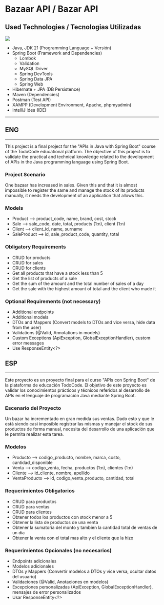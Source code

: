 # Bazaar API / Bazar API

## Used Technologies / Tecnologias Utilizadas

<p class="technologies">
  <a href="https://skillicons.dev">
    <img src="https://skillicons.dev/icons?i=java,spring,hibernate,maven,postman,idea" />
  </a>
</p>

- Java, JDK 21 (Programming Language + Versión)
- Spring Boot (Framework and Dependencies)
  - Lombok
  - Validation
  - MySQL Driver
  - Spring DevTools
  - Spring Data JPA
  - Spring Web
- Hibernate + JPA (DB Persistence)
- Maven (Dependencies)
- Postman (Test API)
- XAMPP (Development Environment, Apache, phpmyadmin)
- IntelliJ Idea (IDE)

---

## ENG

---

This project is a final project for the "APIs in Java with Spring Boot" course of the TodoCode educational platform. The objective of this project is to validate the practical and technical knowledge related to the development of APIs in the Java programming language using Spring Boot.

### Project Scenario
One bazaar has increased in sales. Given this and that it is almost impossible to register the same and manage the stock of its products manually, it needs the development of an application that allows this.

### Models
- Product --> product_code, name, brand, cost, stock
- Sale --> sale_code, date, total, products (1:n), client (1:n)
- Client --> client_id, name, surname
- SaleProduct --> id, sale_product_code, quantity, total

### Obligatory Requirements
- CRUD for products
- CRUD for sales
- CRUD for clients
- Get all products that have a stock less than 5
- Get the list of products of a sale
- Get the sum of the amount and the total number of sales of a day
- Get the sale with the highest amount of total and the client who made it

### Optional Requirements (not necessary)
- Additional endpoints
- Additional models
- DTOs and Mappers (Convert models to DTOs and vice versa, hide data from the user)
- Validations (@Valid, Annotations in models)
- Custom Exceptions (ApiException, GlobalExceptionHandler), custom error messages
- Use ResponseEntity<?>

## ESP

---

Este proyecto es un proyecto final para el curso "APIs con Spring Boot" de la plataforma de educación TodoCode. El objetivo de este proyecto es validar los conocimientos prácticos y técnicos referidos al desarrollo de APIs en el lenguaje de programación Java mediante Spring Boot.

### Escenario del Proyecto
Un bazar ha incrementado en gran medida sus ventas. Dado esto y que le está siendo casi
imposible registrar las mismas y manejar el stock de sus productos de forma manual, necesita
del desarrollo de una aplicación que le permita realizar esta tarea.

### Modelos
- Producto --> codigo_producto, nombre, marca, costo, cantidad_disponible
- Venta --> codigo_venta, fecha, productos (1:n), clientes (1:n)
- Cliente --> id_cliente, nombre, apellido
- VentaProducto --> id, codigo_venta_producto, cantidad, total

### Requerimientos Obligatorios
- CRUD para productos
- CRUD para ventas
- CRUD para clientes
- Obtener todos los productos con stock menor a 5
- Obtener la lista de productos de una venta
- Obtener la sumatoria del monto y tambien la cantidad total de ventas de un dia
- Obtener la venta con el total mas alto y el cliente que la hizo

### Requerimientos Opcionales (no necesarios)
- Endpoints adicionales
- Modelos adicionales
- DTOs y Mappers (Convertir modelos a DTOs y vice versa, ocultar datos del usuario)
- Validaciones (@Valid, Anotaciones en modelos)
- Excepciones personalizadas (ApiException, GlobalExceptionHandler), mensajes de error personalizados
- Usar ResponseEntity<?>
